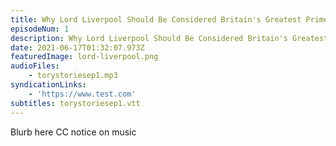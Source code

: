 ```yaml
---
title: Why Lord Liverpool Should Be Considered Britain's Greatest Prime Minister
episodeNum: 1
description: Why Lord Liverpool Should Be Considered Britain's Greatest Prime Minister
date: 2021-06-17T01:32:07.973Z
featuredImage: lord-liverpool.png
audioFiles:
    - torystoriesep1.mp3
syndicationLinks:
    - 'https://www.test.com'
subtitles: torystoriesep1.vtt
---
```


Blurb here
CC notice on music
